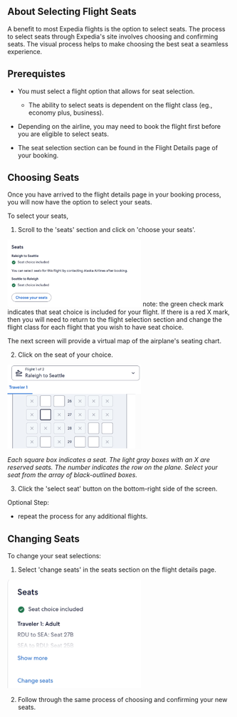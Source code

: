 ## About Selecting Flight Seats
A benefit to most Expedia flights is the option to select seats. The process to select seats through Expedia's site involves choosing and confirming seats. The visual process helps to make choosing the best seat a seamless experience.

## Prerequistes
- You must select a flight option that allows for seat selection.
    - The ability to select seats is dependent on the flight class (eg., economy plus, business).

- Depending on the airline, you may need to book the flight first before you are eligible to select seats.

- The seat selection section can be found in the Flight Details page of your booking.

## Choosing Seats

Once you have arrived to the flight details page in your booking process, you will now have the option to select your seats.

To select your seats, 

1) Scroll to the 'seats' section and click on 'choose your seats'.

<img src="/simong/images/images-seats/choose-seats.jpeg/" alt="choose your seat message" style="width: 300px">
    note: the green check mark indicates that seat choice is included for your flight. If there is a red X mark, then you will need to return to the flight selection section and change the flight class for each flight that you wish to have seat choice.

The next screen will provide a virtual map of the airplane's seating chart.

2) Click on the seat of your choice.

<img src="/simong/images/images-seats/select-seat.jpeg" alt="seating chart" style="width: 300px">

*Each square box indicates a seat. The light gray boxes with an X are reserved seats. The number indicates the row on the plane. Select your seat from the array of black-outlined boxes.*

3) Click the 'select seat' button on the bottom-right side of the screen.

Optional Step:
- repeat the process for any additional flights.

## Changing Seats

To change your seat selections:

1) Select 'change seats' in the seats section on the flight details page.

<img src="/simong/images/images-seats/change-seats.jpeg" alt="choose seats message with change seats button" style="width: 300px">

2) Follow through the same process of choosing and confirming your new seats.